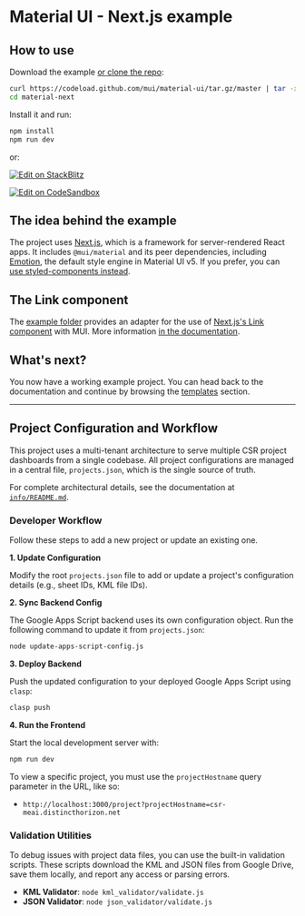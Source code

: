 # Material UI - Next.js example

## How to use

Download the example [or clone the repo](https://github.com/mui/material-ui):

<!-- #default-branch-switch -->

```bash
curl https://codeload.github.com/mui/material-ui/tar.gz/master | tar -xz --strip=2  material-ui-master/examples/material-next
cd material-next
```

Install it and run:

```bash
npm install
npm run dev
```

or:

<!-- #default-branch-switch -->

[![Edit on StackBlitz](https://developer.stackblitz.com/img/open_in_stackblitz.svg)](https://stackblitz.com/github/mui/material-ui/tree/master/examples/material-next)

[![Edit on CodeSandbox](https://codesandbox.io/static/img/play-codesandbox.svg)](https://codesandbox.io/s/github/mui/material-ui/tree/master/examples/material-next)

## The idea behind the example

The project uses [Next.js](https://github.com/vercel/next.js), which is a framework for server-rendered React apps.
It includes `@mui/material` and its peer dependencies, including [Emotion](https://emotion.sh/docs/introduction), the default style engine in Material UI v5.
If you prefer, you can [use styled-components instead](https://mui.com/material-ui/guides/interoperability/#styled-components).

## The Link component

The [example folder](https://github.com/mui/material-ui/tree/HEAD/examples/material-next-ts) provides an adapter for the use of [Next.js's Link component](https://nextjs.org/docs/api-reference/next/link) with MUI.
More information [in the documentation](https://mui.com/material-ui/guides/routing/#next-js).

## What's next?

<!-- #default-branch-switch -->

You now have a working example project.
You can head back to the documentation and continue by browsing the [templates](https://mui.com/material-ui/getting-started/templates/) section.

---

## Project Configuration and Workflow

This project uses a multi-tenant architecture to serve multiple CSR project dashboards from a single codebase. All project configurations are managed in a central file, `projects.json`, which is the single source of truth.

For complete architectural details, see the documentation at [`info/README.md`](./info/README.md).

### Developer Workflow

Follow these steps to add a new project or update an existing one.

**1. Update Configuration**

Modify the root `projects.json` file to add or update a project's configuration details (e.g., sheet IDs, KML file IDs).

**2. Sync Backend Config**

The Google Apps Script backend uses its own configuration object. Run the following command to update it from `projects.json`:

```bash
node update-apps-script-config.js
```

**3. Deploy Backend**

Push the updated configuration to your deployed Google Apps Script using `clasp`:

```bash
clasp push
```

**4. Run the Frontend**

Start the local development server with:

```bash
npm run dev
```

To view a specific project, you must use the `projectHostname` query parameter in the URL, like so:
*   `http://localhost:3000/project?projectHostname=csr-meai.distincthorizon.net`

### Validation Utilities

To debug issues with project data files, you can use the built-in validation scripts. These scripts download the KML and JSON files from Google Drive, save them locally, and report any access or parsing errors.

*   **KML Validator**: `node kml_validator/validate.js`
*   **JSON Validator**: `node json_validator/validate.js`
